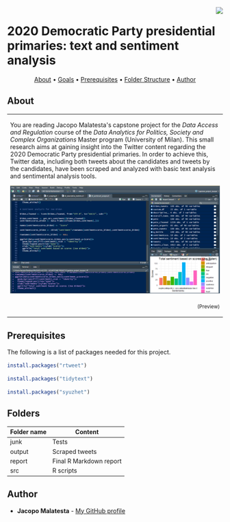 <img src="https://raw.githubusercontent.com/JacopoMalatesta/awesome-readme/master/icon.png" align="right" />

# 2020 Democratic Party presidential primaries:       text and sentiment analysis



<p align="center">
  <a href="#about">About</a> •
  <a href="#goals">Goals</a> •
  <a href="#prerequisites">Prerequisites</a> •
  <a href="#folders">Folder Structure</a> •
  <a href="#author">Author</a> 
</p>




## About

<table>
<tr>
<td>

You are reading Jacopo Malatesta's capstone project for the <i>Data Access and Regulation</i> course of the <i>Data Analytics for Politics, Society and Complex Organizations</i> Master program (University of Milan). This small research aims at gaining insight into the Twitter content regarding the 2020 Democratic Party presidential primaries. In order to achieve this, Twitter data, including both tweets about the candidates and tweets by the candidates, have been scraped and analyzed with basic text analysis and sentimental analysis tools. 

![A screenshot of one of the scripts](screenshot.png)
<p align="right">
<sub>(Preview)</sub>
</p>


</td>
</tr>
</table>

## Prerequisites

The following is a list of packages needed for this project.

```r
install.packages("rtweet")
```

```r
install.packages("tidytext")
```

```r
install.packages("syuzhet")
```

## Folders 

Folder name | Content
------------ | -------------
junk | Tests 
output | Scraped tweets 
report | Final R Markdown report
src | R scripts

## Author

* **Jacopo Malatesta** - [My GitHub profile](https://github.com/JacopoMalatesta)


